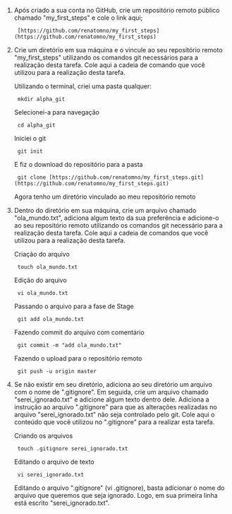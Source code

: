 1. Após criado a sua conta no GitHub, crie um repositório remoto público chamado "my_first_steps" e cole o link aqui;

    	[https://github.com/renatomno/my_first_steps](https://github.com/renatomno/my_first_steps)

2. Crie um diretório em sua máquina e o vincule ao seu repositório remoto "my_first_steps" utilizando os comandos git necessários para a realização desta tarefa. Cole aqui a cadeia de comando que você utilizou para a realização desta tarefa.

    Utilizando o terminal, criei uma pasta qualquer:

    	mkdir alpha_git

    Selecionei-a para navegação

     	cd alpha_git

    Iniciei o git

    	git init

    E fiz o download do repositório para a pasta

    	git clone [https://github.com/renatomno/my_first_steps.git](https://github.com/renatomno/my_first_steps.git)

    Agora tenho um diretório vinculado ao meu repositório remoto

3. Dentro do diretório em sua máquina, crie um arquivo chamado "ola_mundo.txt", adiciona algum texto da sua preferência e adicione-o ao seu repositório remoto utilizando os comandos git necessário para a realização desta tarefa. Cole aqui a cadeia de comandos que você utilizou para a realização desta tarefa.

    Criação do arquivo

    	touch ola_mundo.txt

    Edição do arquivo

    	vi ola_mundo.txt

    Passando o arquivo para a fase de Stage

    	git add ola_mundo.txt

    Fazendo commit do arquivo com comentário

    	git commit -m "add ola_mundo.txt"

    Fazendo o upload para o repositório remoto

    	git push -u origin master

4. Se não existir em seu diretório, adiciona ao seu diretório um arquivo com o nome de ".gitignore". Em seguida, crie um arquivo chamado "serei_ignorado.txt" e adicione algum texto dentro dele. Adiciona a instrução ao arquivo ".gitignore" para que as alterações realizadas no arquivo "serei_ignorado.txt" não seja controlado pelo git. Cole aqui o conteúdo que você utilizou no ".gitignore" para a realizar esta tarefa.

    Criando os arquivos

    	touch .gitignore serei_ignorado.txt

    Editando o arquivo de texto

    	vi serei_ignorado.txt

    Editando o arquivo ".gitignore" (vi .gitignore), basta adicionar o nome do arquivo que queremos que seja ignorado. Logo, em sua primeira linha está escrito "serei_ignorado.txt".
